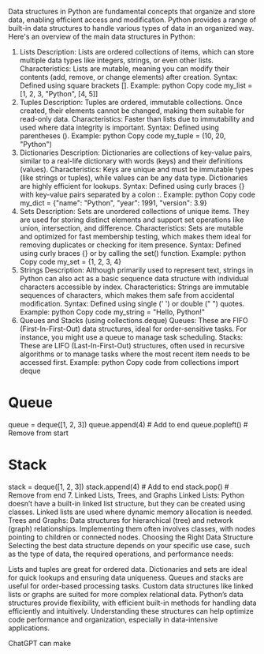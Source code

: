 Data structures in Python are fundamental concepts that organize and store data, enabling efficient access and modification. Python provides a range of built-in data structures to handle various types of data in an organized way. Here's an overview of the main data structures in Python:

1. Lists
Description: Lists are ordered collections of items, which can store multiple data types like integers, strings, or even other lists.
Characteristics: Lists are mutable, meaning you can modify their contents (add, remove, or change elements) after creation.
Syntax: Defined using square brackets [].
Example:
python
Copy code
my_list = [1, 2, 3, "Python", [4, 5]]
2. Tuples
Description: Tuples are ordered, immutable collections. Once created, their elements cannot be changed, making them suitable for read-only data.
Characteristics: Faster than lists due to immutability and used where data integrity is important.
Syntax: Defined using parentheses ().
Example:
python
Copy code
my_tuple = (10, 20, "Python")
3. Dictionaries
Description: Dictionaries are collections of key-value pairs, similar to a real-life dictionary with words (keys) and their definitions (values).
Characteristics: Keys are unique and must be immutable types (like strings or tuples), while values can be any data type. Dictionaries are highly efficient for lookups.
Syntax: Defined using curly braces {} with key-value pairs separated by a colon :.
Example:
python
Copy code
my_dict = {"name": "Python", "year": 1991, "version": 3.9}
4. Sets
Description: Sets are unordered collections of unique items. They are used for storing distinct elements and support set operations like union, intersection, and difference.
Characteristics: Sets are mutable and optimized for fast membership testing, which makes them ideal for removing duplicates or checking for item presence.
Syntax: Defined using curly braces {} or by calling the set() function.
Example:
python
Copy code
my_set = {1, 2, 3, 4}
5. Strings
Description: Although primarily used to represent text, strings in Python can also act as a basic sequence data structure with individual characters accessible by index.
Characteristics: Strings are immutable sequences of characters, which makes them safe from accidental modification.
Syntax: Defined using single (' ') or double (" ") quotes.
Example:
python
Copy code
my_string = "Hello, Python!"
6. Queues and Stacks (using collections.deque)
Queues: These are FIFO (First-In-First-Out) data structures, ideal for order-sensitive tasks. For instance, you might use a queue to manage task scheduling.
Stacks: These are LIFO (Last-In-First-Out) structures, often used in recursive algorithms or to manage tasks where the most recent item needs to be accessed first.
Example:
python
Copy code
from collections import deque

# Queue
queue = deque([1, 2, 3])
queue.append(4)  # Add to end
queue.popleft()  # Remove from start

# Stack
stack = deque([1, 2, 3])
stack.append(4)   # Add to end
stack.pop()       # Remove from end
7. Linked Lists, Trees, and Graphs
Linked Lists: Python doesn’t have a built-in linked list structure, but they can be created using classes. Linked lists are used where dynamic memory allocation is needed.
Trees and Graphs: Data structures for hierarchical (tree) and network (graph) relationships. Implementing them often involves classes, with nodes pointing to children or connected nodes.
Choosing the Right Data Structure
Selecting the best data structure depends on your specific use case, such as the type of data, the required operations, and performance needs:

Lists and tuples are great for ordered data.
Dictionaries and sets are ideal for quick lookups and ensuring data uniqueness.
Queues and stacks are useful for order-based processing tasks.
Custom data structures like linked lists or graphs are suited for more complex relational data.
Python’s data structures provide flexibility, with efficient built-in methods for handling data efficiently and intuitively. Understanding these structures can help optimize code performance and organization, especially in data-intensive applications.











ChatGPT can make 
